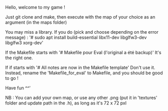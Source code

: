 Hello, welcome to my game !

Just git clone and make, then execute with the map of your choice as an argument (in the maps folder)

You may miss a library. If you do (pick and choose depending on the error message) :
'# sudo apt install build-essential libx11-dev libglfw3-dev libglfw3 xorg-dev'

If the Makefile starts with
'# Makefile pour Eval (l'original a été backup)'
It's the right one.

If if starts with
'# All notes are now in the Makefile template'
Don't use it.
Instead, rename the 'Makefile_for_eval' to Makefile, and you should be good to go !

Have fun ^^'

NB : You can add your own map, or use any other .png (put it in 'textures' folder and update path in the .h),
as long as it's 72 x 72 pxl
